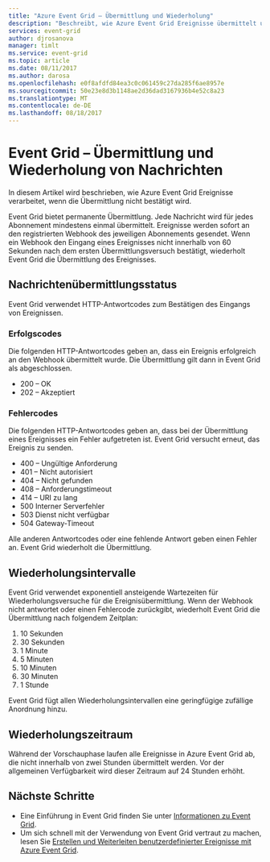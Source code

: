 ```yaml
---
title: "Azure Event Grid – Übermittlung und Wiederholung"
description: "Beschreibt, wie Azure Event Grid Ereignisse übermittelt und wie nicht übermittelte Nachrichten verarbeitet werden."
services: event-grid
author: djrosanova
manager: timlt
ms.service: event-grid
ms.topic: article
ms.date: 08/11/2017
ms.author: darosa
ms.openlocfilehash: e0f8afdfd84ea3c0c061459c27da285f6ae8957e
ms.sourcegitcommit: 50e23e8d3b1148ae2d36dad3167936b4e52c8a23
ms.translationtype: MT
ms.contentlocale: de-DE
ms.lasthandoff: 08/18/2017
---
```

# <a name="event-grid-message-delivery-and-retry"></a>Event Grid – Übermittlung und Wiederholung von Nachrichten 

In diesem Artikel wird beschrieben, wie Azure Event Grid Ereignisse verarbeitet, wenn die Übermittlung nicht bestätigt wird.

Event Grid bietet permanente Übermittlung. Jede Nachricht wird für jedes Abonnement mindestens einmal übermittelt. Ereignisse werden sofort an den registrierten Webhook des jeweiligen Abonnements gesendet. Wenn ein Webhook den Eingang eines Ereignisses nicht innerhalb von 60 Sekunden nach dem ersten Übermittlungsversuch bestätigt, wiederholt Event Grid die Übermittlung des Ereignisses.

## <a name="message-delivery-status"></a>Nachrichtenübermittlungsstatus

Event Grid verwendet HTTP-Antwortcodes zum Bestätigen des Eingangs von Ereignissen. 

### <a name="success-codes"></a>Erfolgscodes

Die folgenden HTTP-Antwortcodes geben an, dass ein Ereignis erfolgreich an den Webhook übermittelt wurde. Die Übermittlung gilt dann in Event Grid als abgeschlossen.

- 200 – OK
- 202 – Akzeptiert

### <a name="failure-codes"></a>Fehlercodes

Die folgenden HTTP-Antwortcodes geben an, dass bei der Übermittlung eines Ereignisses ein Fehler aufgetreten ist. Event Grid versucht erneut, das Ereignis zu senden. 

- 400 – Ungültige Anforderung
- 401 – Nicht autorisiert
- 404 – Nicht gefunden
- 408 – Anforderungstimeout
- 414 – URI zu lang
- 500 Interner Serverfehler
- 503 Dienst nicht verfügbar
- 504 Gateway-Timeout

Alle anderen Antwortcodes oder eine fehlende Antwort geben einen Fehler an. Event Grid wiederholt die Übermittlung. 

## <a name="retry-intervals"></a>Wiederholungsintervalle

Event Grid verwendet exponentiell ansteigende Wartezeiten für Wiederholungsversuche für die Ereignisübermittlung. Wenn der Webhook nicht antwortet oder einen Fehlercode zurückgibt, wiederholt Event Grid die Übermittlung nach folgendem Zeitplan:

1. 10 Sekunden
2. 30 Sekunden
3. 1 Minute
4. 5 Minuten
5. 10 Minuten
6. 30 Minuten
7. 1 Stunde

Event Grid fügt allen Wiederholungsintervallen eine geringfügige zufällige Anordnung hinzu.

## <a name="retry-duration"></a>Wiederholungszeitraum

Während der Vorschauphase laufen alle Ereignisse in Azure Event Grid ab, die nicht innerhalb von zwei Stunden übermittelt werden. Vor der allgemeinen Verfügbarkeit wird dieser Zeitraum auf 24 Stunden erhöht. 

## <a name="next-steps"></a>Nächste Schritte

* Eine Einführung in Event Grid finden Sie unter [Informationen zu Event Grid](overview.md).
* Um sich schnell mit der Verwendung von Event Grid vertraut zu machen, lesen Sie [Erstellen und Weiterleiten benutzerdefinierter Ereignisse mit Azure Event Grid](custom-event-quickstart.md).
